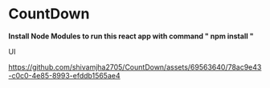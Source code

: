 # CountDown

**Install Node Modules to run this react app with command " __npm install__ "**

UI

https://github.com/shivamjha2705/CountDown/assets/69563640/78ac9e43-c0c0-4e85-8993-efddb1565ae4
